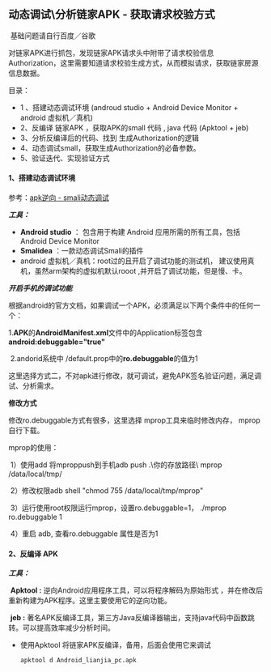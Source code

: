 ## 动态调试\分析链家APK - 获取请求校验方式

​         基础问题请自行百度／谷歌

​         对链家APK进行抓包，发现链家APK请求头中附带了请求校验信息Authorization，这里需要知道请求校验生成方式，从而模拟请求，获取链家房源信息数据。

目录：

- 1 、搭建动态调试环境 (androud studio + Android Device Monitor + android 虚拟机／真机)
- 2、反编译 链家APK ，获取APK的small 代码 , java 代码 (Apktool + jeb)
- 3、分析反编译后的代码、找到 生成Authorization的逻辑
- 4、动态调试small，获取生成Authorization的必备参数。
- 5、验证迭代、实现验证方式



#### 1、搭建动态调试环境

参考：[apk逆向 - smali动态调试](http://www.cnblogs.com/dliv3/p/5935957.html)

***工具：***

- **Android studio** ： 包含用于构建 Android 应用所需的所有工具，包括 Android Device Monitor
- **Smalidea** ：一款动态调试Smali的插件
- android 虚拟机／真机：root过的且开启了调试功能的测试机， 建议使用真机，虽然arm架构的虚拟机默认rooot ,并开启了调试功能，但是慢、卡。

***开启手机的调试功能***

根据android的官方文档，如果调试一个APK，必须满足以下两个条件中的任何一个：

​	1.**APK**的**AndroidManifest.xml**文件中的Application标签包含**android:debuggable="true"**

​	2.andorid系统中 /default.prop中的**ro.debuggable**的值为1

这里选择方式二，不对apk进行修改，就可调试，避免APK签名验证问题，满足调试、分析需求。

**修改方式**

修改ro.debuggable方式有很多，这里选择 mprop工具来临时修改内存， mprop 自行下载。

mprop的使用：

​	1）使用add 将mproppush到手机adb push .\你的存放路径\ mprop /data/local/tmp/

​	2）修改权限adb shell "chmod 755 /data/local/tmp/mprop"

​	3）运行使用root权限运行mprop，设置ro.debuggable=1， ./mprop ro.debuggable 1

​	4）重启 adb, 查看ro.debuggable 属性是否为1



#### 2、反编译 APK

***工具：***

​	**Apktool :** 逆向Android应用程序工具，可以将程序解码为原始形式 ，并在修改后重新构建为APK程序。这里主要使用它的逆向功能。

​	**jeb :**  著名APK反编译工具，第三方Java反编译器输出，支持java代码中函数跳转。可以提高效率减少分析时间。



- 使用Apktool 将链家APK反编译，备用，后面会使用它来调试

  ```shell
  apktool d Android_lianjia_pc.apk
  ```

  ​





